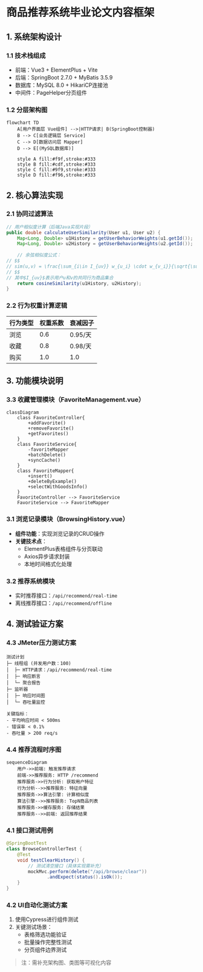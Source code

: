 # 商品推荐系统毕业论文内容框架

## 1. 系统架构设计
### 1.1 技术栈组成
- 前端：Vue3 + ElementPlus + Vite
- 后端：SpringBoot 2.7.0 + MyBatis 3.5.9
- 数据库：MySQL 8.0 + HikariCP连接池
- 中间件：PageHelper分页组件

### 1.2 分层架构图
```mermaid
flowchart TD
    A[用户界面层 Vue组件] -->|HTTP请求| B(SpringBoot控制器)
    B --> C[业务逻辑层 Service]
    C --> D[数据访问层 Mapper]
    D --> E[(MySQL数据库)]

    style A fill:#f9f,stroke:#333
    style B fill:#cdf,stroke:#333
    style C fill:#9f9,stroke:#333
    style D fill:#f96,stroke:#333
```

## 2. 核心算法实现
### 2.1 协同过滤算法
```java
// 用户相似度计算（后端Java实现片段）
public double calculateUserSimilarity(User u1, User u2) {
    Map<Long, Double> u1History = getUserBehaviorWeights(u1.getId());
    Map<Long, Double> u2History = getUserBehaviorWeights(u2.getId());
    
    // 余弦相似度公式：
// $$
// sim(u,v) = \frac{\sum_{i\in I_{uv}} w_{u_i} \cdot w_{v_i}}{\sqrt{\sum_{i\in I_u} w_{u_i}^2} \cdot \sqrt{\sum_{i\in I_v} w_{v_i}^2}}
// $$
// 其中$I_{uv}$表示用户u和v的共同行为商品集合
    return cosineSimilarity(u1History, u2History);
}
```

### 2.2 行为权重计算逻辑
| 行为类型 | 权重系数 | 衰减因子 |
|---------|---------|---------|
| 浏览    | 0.6     | 0.95/天 |
| 收藏    | 0.8     | 0.98/天 |
| 购买    | 1.0     | 1.0     |

## 3. 功能模块说明

### 3.3 收藏管理模块（FavoriteManagement.vue）
```mermaid
classDiagram
    class FavoriteController{
        +addFavorite()
        +removeFavorite()
        +getFavorites()
    }
    class FavoriteService{
        -favoriteMapper
        +batchDelete()
        +syncCache()
    }
    class FavoriteMapper{
        +insert()
        +deleteByExample()
        +selectWithGoodsInfo()
    }
    FavoriteController --> FavoriteService
    FavoriteService --> FavoriteMapper
```
### 3.1 浏览记录模块（BrowsingHistory.vue）
- **组件功能**：实现浏览记录的CRUD操作
- **关键技术点**：
  - ElementPlus表格组件与分页联动
  - Axios异步请求封装
  - 本地时间格式化处理

### 3.2 推荐系统模块
- 实时推荐接口：`/api/recommend/real-time`
- 离线推荐接口：`/api/recommend/offline`

## 4. 测试验证方案

### 4.3 JMeter压力测试方案
```
测试计划
├─ 线程组 (并发用户数：100)
│  ├─ HTTP请求：/api/recommend/real-time
│  ├─ 响应断言
│  └─ 聚合报告
├─ 监听器
│  ├─ 响应时间图
│  └─ 吞吐量监控

关键指标：
- 平均响应时间 < 500ms
- 错误率 < 0.1%
- 吞吐量 > 200 req/s
```

### 4.4 推荐流程时序图
```mermaid
sequenceDiagram
    用户->>前端: 触发推荐请求
    前端->>推荐服务: HTTP /recommend
    推荐服务->>行为分析: 获取用户特征
    行为分析-->>推荐服务: 特征向量
    推荐服务->>算法引擎: 计算相似度
    算法引擎-->>推荐服务: TopN商品列表
    推荐服务->>缓存服务: 存储结果
    推荐服务-->>前端: 返回推荐结果
```
### 4.1 接口测试用例
```java
@SpringBootTest
class BrowseControllerTest {
    @Test
    void testClearHistory() {
        // 测试清空接口（具体实现需补充）
        mockMvc.perform(delete("/api/browse/clear"))
               .andExpect(status().isOk());
    }
}
```

### 4.2 UI自动化测试方案
1. 使用Cypress进行组件测试
2. 关键测试场景：
   - 表格筛选功能验证
   - 批量操作完整性测试
   - 分页组件边界测试

> 注：需补充架构图、类图等可视化内容
